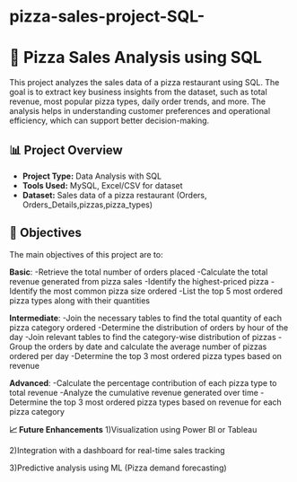 # pizza-sales-project-SQL-

# 🍕 Pizza Sales Analysis using SQL

This project analyzes the sales data of a pizza restaurant using SQL. The goal is to extract key business insights from the dataset, such as total revenue, most popular pizza types, daily order trends, and more. The analysis helps in understanding customer preferences and operational efficiency, which can support better decision-making.

## 📊 Project Overview

- **Project Type:** Data Analysis with SQL
- **Tools Used:** MySQL, Excel/CSV for dataset
- **Dataset:** Sales data of a pizza restaurant (Orders, Orders_Details,pizzas,pizza_types)

## 🧠 Objectives

The main objectives of this project are to:

**Basic**:
-Retrieve the total number of orders placed
-Calculate the total revenue generated from pizza sales
-Identify the highest-priced pizza
-Identify the most common pizza size ordered
-List the top 5 most ordered pizza types along with their quantities


**Intermediate**:
-Join the necessary tables to find the total quantity of each pizza category ordered
-Determine the distribution of orders by hour of the day
-Join relevant tables to find the category-wise distribution of pizzas
-Group the orders by date and calculate the average number of pizzas ordered per day
-Determine the top 3 most ordered pizza types based on revenue

**Advanced**:
-Calculate the percentage contribution of each pizza type to total revenue
-Analyze the cumulative revenue generated over time
-Determine the top 3 most ordered pizza types based on revenue for each pizza category

**📈 Future Enhancements**
1)Visualization using Power BI or Tableau

2)Integration with a dashboard for real-time sales tracking

3)Predictive analysis using ML (Pizza demand forecasting)



